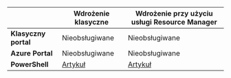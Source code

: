 |  | **Wdrożenie klasyczne**  | **Wdrożenie przy użyciu usługi Resource Manager**|
|-----------------------------|-------------|---------------------|
| **Klasyczny portal**          | Nieobsługiwane          | Nieobsługiwane                  |
| **Azure Portal**            | Nieobsługiwane         | Nieobsługiwane                  |
| **PowerShell** | [Artykuł](../articles/expressroute/expressroute-howto-coexist-classic.md) | [Artykuł](../articles/expressroute/expressroute-howto-coexist-resource-manager.md) |


<!--HONumber=Sep16_HO3-->


